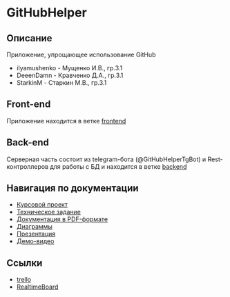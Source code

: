 # GitHubHelper

## Описание

Приложение, упрощающее использование GitHub

- ilyamushenko - Мущенко И.В., гр.3.1
- DeeenDamn - Кравченко Д.А., гр.3.1
- StarkinM - Старкин М.В., гр.3.1

## Front-end

Приложение находится в ветке [frontend](https://github.com/ilyamushenko/GitHubHelper/tree/frontend/frontend/frontend)

## Back-end

Серверная часть состоит из telegram-бота (@GitHubHelperTgBot) и Rest-контроллеров для работы с БД и находится в ветке [backend](https://github.com/ilyamushenko/GitHubHelper/tree/backend)

## Навигация по документации

- [Курсовой проект](https://github.com/ilyamushenko/GitHubHelper/blob/documentation/documentation/%D0%9A%D1%83%D1%80%D1%81%D0%BE%D0%B2%D0%BE%D0%B9_%D0%BF%D1%80%D0%BE%D0%B5%D0%BA%D1%82.docx)
- [Техническое задание](https://github.com/ilyamushenko/GitHubHelper/blob/documentation/documentation/%D0%A2%D0%B5%D1%85%D0%BD%D0%B8%D1%87%D0%B5%D1%81%D0%BA%D0%BE%D0%B5%20%D0%B7%D0%B0%D0%B4%D0%B0%D0%BD%D0%B8%D0%B5.docx)
- [Документация в PDF-формате](https://github.com/ilyamushenko/GitHubHelper/tree/documentation/documentation/pdf)
- [Диаграммы](https://github.com/ilyamushenko/GitHubHelper/tree/documentation/documentation/diagrams)
- [Презентация](https://prezi.com/view/ah1uptHb1RkFcsIXEKyI/)
- [Демо-видео](https://yadi.sk/i/kR5UAKRgwe031w)

## Ссылки

- [trello](https://trello.com/b/AKIZ31Nr/work-with-documentation-and-services)
- [RealtimeBoard](https://miro.com/app/board/o9J_kxmm3-M=/)

